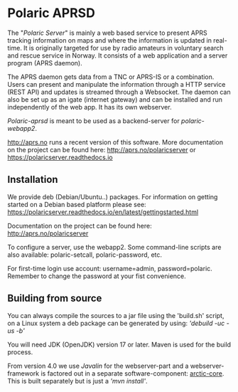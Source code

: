 # Polaric APRSD

The "*Polaric Server*" is mainly a web based service to present APRS tracking information on maps and where 
the information is updated in real-time. It is originally targeted for use by radio amateurs in voluntary 
search and rescue service in Norway. It consists of a web application and a server program (APRS daemon). 
 
The APRS daemon gets data from a TNC or APRS-IS or a combination. Users can present 
and manipulate the information through a HTTP service (REST API) and updates is streamed through a Websocket. 
The daemon can also be set up as an igate (internet gateway) and can be installed and run independently 
of the web app. It has its own webserver. 

*Polaric-aprsd* is meant to be used as a backend-server for *polaric-webapp2*.

http://aprs.no runs a recent version of this software. More documentation on the project can be found here: 
http://aprs.no/polaricserver or https://polaricserver.readthedocs.io

## Installation

We provide deb (Debian/Ubuntu..) packages. For information on getting started on a Debian based platform please 
see: https://polaricserver.readthedocs.io/en/latest/gettingstarted.html

Documentation on the project can be found here: 
http://aprs.no/polaricserver

To configure a server, use the webapp2. Some command-line scripts are also available: 
polaric-setcall, polaric-password, etc.   

For first-time login use account: username=admin, password=polaric. Remember to change the password at your fist
convenience. 

## Building from source 

You can always compile the sources to a jar file using the 'build.sh' script, on a Linux system a deb package can be generated by using:
   *'debuild -uc -us -b'* 
   
You will need JDK (OpenJDK) version 17 or later. Maven is used for the build process.

From version 4.0 we use *Javalin* for the webserver-part and a webserver-framework is factored out in a separate software-component: [arctic-core](https://github.com/PolaricServer/Arctic-Core). This is built separately but is just a *'mvn install'*. 



